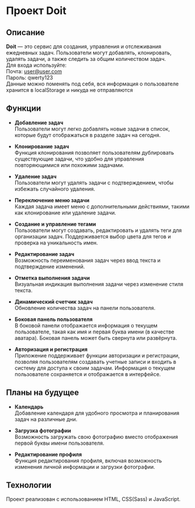 # Проект Doit

## Описание

**Doit** — это сервис для создания, управления и отслеживания ежедневных задач. Пользователи могут добавлять, клонировать, удалять задачи, а также следить за общим количеством задач.<br>
Для входа используйте:<br>
Почта: user@user.com<br> 
Пароль: qwerty123<br>
Данные можно поменять под себя, вся информация о пользователе хранится в localStorage и никуда не отправляются

## Функции

- **Добавление задач**  
  Пользователи могут легко добавлять новые задачи в список, которые будут отображаться в разделе задач на сегодня. 

- **Клонирование задач**  
  Функция клонирования позволяет пользователям дублировать существующие задачи, что удобно для управления повторяющимися или похожими задачами.

- **Удаление задач**  
  Пользователи могут удалять задачи с подтверждением, чтобы избежать случайного удаления.

- **Переключение меню задачи**  
  Каждая задача имеет меню с дополнительными действиями, такими как клонирование или удаление задачи.

- **Создание и управление тегами**  
  Пользователи могут создавать, редактировать и удалять теги для организации задач. Поддерживается выбор цвета для тегов и проверка на уникальность имен.

- **Редактирование задач**  
  Возможность переименования задач через ввод текста и подтверждение изменений.

- **Отметка выполнения задачи**  
  Визуальная индикация выполнения задачи через изменение стиля текста.

- **Динамический счетчик задач**  
  Обновление количества задач на панели пользователя.

- **Боковая панель пользователя**  
  В боковой панели отображается информация о текущем пользователе, такая как имя и первая буква имени (в качестве аватара). Боковая панель может быть свернута или развёрнута.

- **Авторизация и регистрация**  
  Приложение поддерживает функции авторизации и регистрации, позволяя пользователям создавать учетные записи и входить в систему для доступа к своим задачам. Информация о текущем пользователе сохраняется и отображается в интерфейсе.

## Планы на будущее

- **Календарь**  
  Добавление календаря для удобного просмотра и планирования задач на различные дни.

- **Загрузка фотографии**  
  Возможность загружать свою фотографию вместо отображения первой буквы имени пользователя.

- **Редактирование профиля**  
  Функция редактирования профиля, включая возможность изменения личной информации и загрузки фотографии.

## Технологии

Проект реализован с использованием HTML, CSS(Sass) и JavaScript. 
